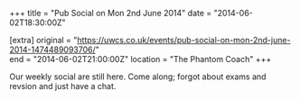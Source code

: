+++
title = "Pub Social on Mon 2nd June 2014"
date = "2014-06-02T18:30:00Z"

[extra]
original = "https://uwcs.co.uk/events/pub-social-on-mon-2nd-june-2014-1474489093706/"    
end = "2014-06-02T21:00:00Z"
location = "The Phantom Coach"
+++

Our weekly social are still here. Come along; forgot about exams and revsion and just have a chat.

